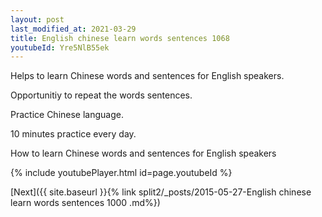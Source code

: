 ```yaml
---
layout: post
last_modified_at: 2021-03-29
title: English chinese learn words sentences 1068 
youtubeId: Yre5NlB55ek
---
```

 
 
Helps to learn Chinese words and sentences for English speakers.

Opportunitiy to repeat the words sentences. 

Practice Chinese language. 
 
10 minutes practice every day. 
 
How to learn Chinese words and sentences for English speakers 
 
{% include youtubePlayer.html id=page.youtubeId %}
 
 
[Next]({{ site.baseurl }}{% link  split2/_posts/2015-05-27-English chinese learn words sentences 1000 .md%})
 
